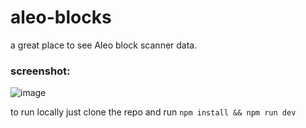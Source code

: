 # aleo-blocks

a great place to see Aleo block scanner data.

### screenshot:
![image](https://user-images.githubusercontent.com/15147054/206020114-662519e1-f313-4cd3-afa5-8c8f9f4691f0.png)

to run locally just clone the repo and run `npm install && npm run dev`
